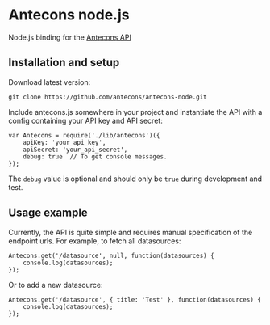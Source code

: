 Antecons node.js
================

Node.js binding for the [Antecons API](https://api.antecons.net)

Installation and setup
----------------------

Download latest version:

    git clone https://github.com/antecons/antecons-node.git

Include antecons.js somewhere in your project and instantiate the API with a
config containing your API key and API secret:
    
    var Antecons = require('./lib/antecons')({
        apiKey: 'your_api_key',
        apiSecret: 'your_api_secret',
        debug: true  // To get console messages.
    });

The `debug` value is optional and should only be `true` during development and
test.

Usage example
-------------

Currently, the API is quite simple and requires manual specification of the
endpoint urls. For example, to fetch all datasources:


    Antecons.get('/datasource', null, function(datasources) {
        console.log(datasources);        
    });

Or to add a new datasource:

    Antecons.get('/datasource', { title: 'Test' }, function(datasources) {
        console.log(datasources);        
    });
